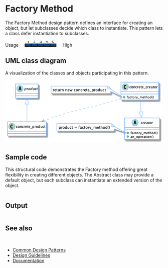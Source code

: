 # Factory Method

The Factory Method design pattern defines an interface for creating an object, but let subclasses decide which class to instantiate. This pattern lets a class defer instantiation to subclasses.

Usage     ![Usage](/pictures/usage5.png)     High

## UML class diagram

A visualization of the classes and objects participating in this pattern.

![diagram](/pictures/diagrams/uml/design_patterns/factory_method.png)

## Sample code

This structural code demonstrates the Factory method offering great flexibility in creating different objects. The Abstract class may provide a default object, but each subclass can instantiate an extended version of the object.

```cpp

```

## Output

```

```

## See also
​
* [Common Design Patterns](/docs/documentation/Design%20Guidelines/Common%20Design%20Patterns)
* [Design Guidelines](/docs/documentation/Design%20Guidelines)
* [Documentation](/docs/documentation)
